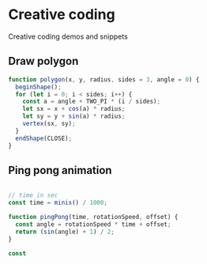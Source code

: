# Creative coding

Creative coding demos and snippets

## Draw polygon

```javascript
function polygon(x, y, radius, sides = 3, angle = 0) {
  beginShape();
  for (let i = 0; i < sides; i++) {
    const a = angle + TWO_PI * (i / sides);
    let sx = x + cos(a) * radius;
    let sy = y + sin(a) * radius;
    vertex(sx, sy);
  }
  endShape(CLOSE);
}
```

## Ping pong animation


```javascript

// time in sec
const time = minis() / 1000;

function pingPong(time, rotationSpeed, offset) {
  const angle = rotationSpeed * time + offset;
  return (sin(angle) + 1) / 2;
}
```

```javascript
const 
```
